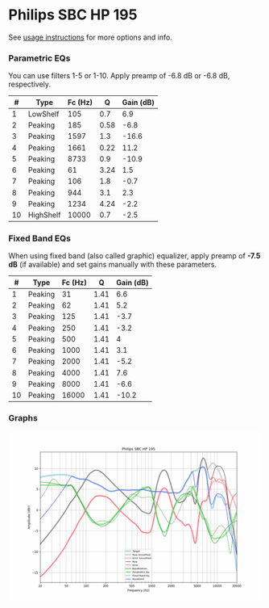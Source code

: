 # Philips SBC HP 195
See [usage instructions](https://github.com/jaakkopasanen/AutoEq#usage) for more options and info.

### Parametric EQs
You can use filters 1-5 or 1-10. Apply preamp of -6.8 dB or -6.8 dB, respectively.

|   # | Type      |   Fc (Hz) |    Q |   Gain (dB) |
|-----|-----------|-----------|------|-------------|
|   1 | LowShelf  |       105 | 0.7  |         6.9 |
|   2 | Peaking   |       185 | 0.58 |        -6.8 |
|   3 | Peaking   |      1597 | 1.3  |       -16.6 |
|   4 | Peaking   |      1661 | 0.22 |        11.2 |
|   5 | Peaking   |      8733 | 0.9  |       -10.9 |
|   6 | Peaking   |        61 | 3.24 |         1.5 |
|   7 | Peaking   |       106 | 1.8  |        -0.7 |
|   8 | Peaking   |       944 | 3.1  |         2.3 |
|   9 | Peaking   |      1234 | 4.24 |        -2.2 |
|  10 | HighShelf |     10000 | 0.7  |        -2.5 |

### Fixed Band EQs
When using fixed band (also called graphic) equalizer, apply preamp of **-7.5 dB** (if available) and set gains manually with these parameters.

|   # | Type    |   Fc (Hz) |    Q |   Gain (dB) |
|-----|---------|-----------|------|-------------|
|   1 | Peaking |        31 | 1.41 |         6.6 |
|   2 | Peaking |        62 | 1.41 |         5.2 |
|   3 | Peaking |       125 | 1.41 |        -3.7 |
|   4 | Peaking |       250 | 1.41 |        -3.2 |
|   5 | Peaking |       500 | 1.41 |         4   |
|   6 | Peaking |      1000 | 1.41 |         3.1 |
|   7 | Peaking |      2000 | 1.41 |        -5.2 |
|   8 | Peaking |      4000 | 1.41 |         7.6 |
|   9 | Peaking |      8000 | 1.41 |        -6.6 |
|  10 | Peaking |     16000 | 1.41 |       -10.2 |

### Graphs
![](./Philips%20SBC%20HP%20195.png)
